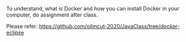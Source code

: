 To understand, what is Docker and how you can install Docker in your computer, do assignment after class.

Please refer: https://github.com/oilmcut-2020/JavaClass/tree/docker-eclipse




